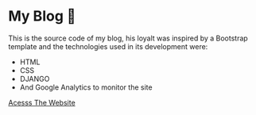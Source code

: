# My Blog 👋

This is the source code of my blog, his loyalt was inspired by a Bootstrap template and the technologies used in its development were:
* HTML
* CSS
* DJANGO
* And Google Analytics to monitor the site

[Acesss The Website](https://blog-1257.herokuapp.com/)
